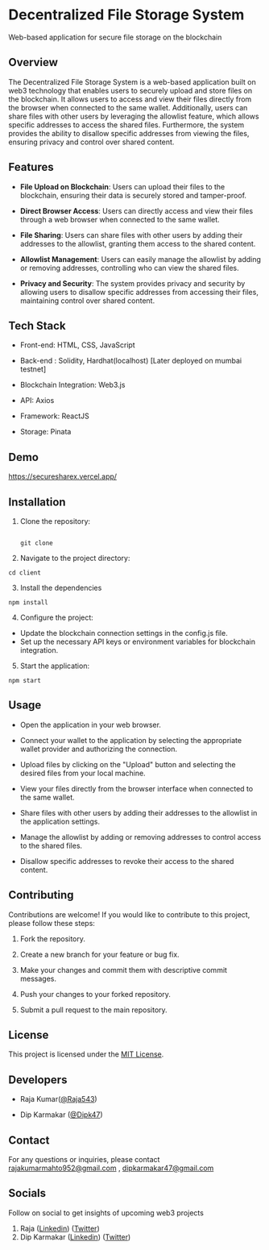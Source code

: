 # Decentralized File Storage System

Web-based application for secure file storage on the blockchain

## Overview

The Decentralized File Storage System is a web-based application built on web3 technology that enables users to securely upload and store files on the blockchain. It allows users to access and view their files directly from the browser when connected to the same wallet. Additionally, users can share files with other users by leveraging the allowlist feature, which allows specific addresses to access the shared files. Furthermore, the system provides the ability to disallow specific addresses from viewing the files, ensuring privacy and control over shared content.

## Features

- **File Upload on Blockchain**: Users can upload their files to the blockchain, ensuring their data is securely stored and tamper-proof.

- **Direct Browser Access**: Users can directly access and view their files through a web browser when connected to the same wallet.

- **File Sharing**: Users can share files with other users by adding their addresses to the allowlist, granting them access to the shared content.

- **Allowlist Management**: Users can easily manage the allowlist by adding or removing addresses, controlling who can view the shared files.

- **Privacy and Security**: The system provides privacy and security by allowing users to disallow specific addresses from accessing their files, maintaining control over shared content.

## Tech Stack

- Front-end: HTML, CSS, JavaScript

- Back-end : Solidity, Hardhat(localhost) [Later deployed on mumbai testnet]

- Blockchain Integration: Web3.js

- API: Axios

- Framework: ReactJS

- Storage: Pinata

## Demo

https://securesharex.vercel.app/

## Installation

1. Clone the repository:

   ```shell

   git clone

   ```

2. Navigate to the project directory:

```
cd client
```

3. Install the dependencies

```
npm install
```

4. Configure the project:

- Update the blockchain connection settings in the config.js file.
- Set up the necessary API keys or environment variables for blockchain integration.

5. Start the application:

```shell
npm start
```

## Usage

- Open the application in your web browser.

- Connect your wallet to the application by selecting the appropriate wallet provider and authorizing the connection.

- Upload files by clicking on the "Upload" button and selecting the desired files from your local machine.

- View your files directly from the browser interface when connected to the same wallet.

- Share files with other users by adding their addresses to the allowlist in the application settings.

- Manage the allowlist by adding or removing addresses to control access to the shared files.

- Disallow specific addresses to revoke their access to the shared content.

## Contributing

Contributions are welcome! If you would like to contribute to this project, please follow these steps:

1. Fork the repository.

2. Create a new branch for your feature or bug fix.

3. Make your changes and commit them with descriptive commit messages.

4. Push your changes to your forked repository.

5. Submit a pull request to the main repository.

## License

This project is licensed under the [MIT License](LICENSE).

## Developers

- Raja Kumar([@Raja543](https://github.com/Raja543))

- Dip Karmakar ([@Dipk47](https://github.com/Dipk47))

## Contact

For any questions or inquiries, please contact rajakumarmahto952@gmail.com , dipkarmakar47@gmail.com

## Socials
 Follow on social to get insights of upcoming web3 projects
1. Raja
   ([Linkedin](https://www.linkedin.com/in/raja-kumar-857a44247/))
   ([Twitter](https://twitter.com/rajakumar952?t=B_EHwGYBibDqaUuuflkrcg&s=09))
2. Dip Karmakar
   ([Linkedin](https://www.linkedin.com/in/dip-karmakar-a19179215/))
   ([Twitter](https://twitter.com/0xdipkarmakar?t=kt_0APX0iQX3z9N72Gu_mQ&s=09))
